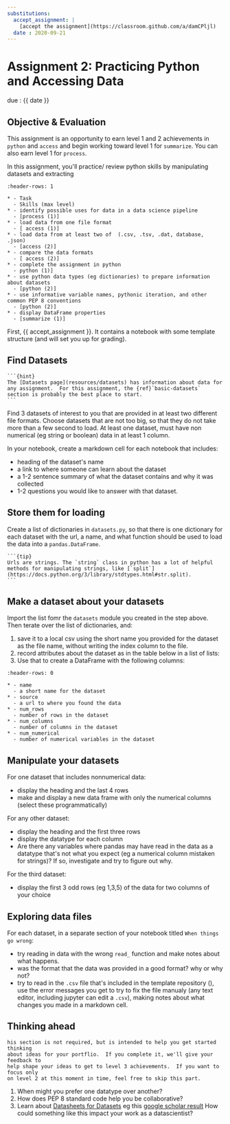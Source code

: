 ```yaml
---
substitutions:
  accept_assignment: |
    [accept the assignment](https://classroom.github.com/a/damCPljl)
  date : 2020-09-21
---
```

# Assignment 2: Practicing Python and Accessing Data


due : {{ date }}



## Objective & Evaluation

This assignment is an opportunity to earn level 1 and 2 achievements in `python` and `access` and begin working toward level 1 for `summarize`. You can also earn level 1 for `process`.

In this assignment, you'll practice/ review python skills by manipulating datasets
and extracting


```{list-table} practice python by manipulating data files, load datasets of different types
:header-rows: 1

* - Task
  - Skills (max level)
* - identify possible uses for data in a data science pipeline
  - [process (1)]
* - load data from one file format
  - [ access (1)]
* - load data from at least two of  (.csv, .tsv, .dat, database, .json)
  - [access (2)]
* - compare the data formats
  - [ access (2)]
* - complete the assignment in python
  - python (1)]
* - use python data types (eg dictionaries) to prepare information about datasets
  - [python (2)]
* - use informative variable names, pythonic iteration, and other common PEP 8 conventions
  - [python (2)]
* - display DataFrame properties
  - [summarize (1)]
```

First, {{ accept_assignment }}. It contains a notebook with some template structure (and will set you up for grading).


## Find Datasets

````{margin}
```{hint}
The [Datasets page](resources/datasets) has information about data for any assignment.  For this assignment, the {ref}`basic-datasets` section is probably the best place to start. 
```
````

Find 3 datasets of interest to you that are provided in at least two different file formats. Choose datasets that are not too big, so that they do not take more than a few second to load. At least one dataset, must have non numerical (eg string or boolean) data in at least 1 column.

In your notebook, create a markdown cell for each notebook that includes:
- heading of the dataset's name
- a link to where someone can learn about the dataset
- a 1-2 sentence summary of what the dataset contains and why it was collected
- 1-2 questions you would like to answer with that dataset.

## Store them for loading

Create a list of dictionaries in `datasets.py`, so that there is one dictionary for each dataset with the url, a name, and what function should be used to load the data into a `pandas.DataFrame`.

````{margin}
```{tip}
Urls are strings. The `string` class in python has a lot of helpful methods for manipulating strings, like [`split`](https://docs.python.org/3/library/stdtypes.html#str.split).
```
````


## Make a dataset about your datasets

Import the list fomr the `datasets` module you created in the step above.
Then terate over the list of dictionaries, and:  

1. save it to a local csv using the short name you provided for the dataset as the file name, without writing the index column to the file.
1. record attributes about the dataset as in the table below in a list of lists:
1. Use that to create a DataFrame with the following columns:

```{list-table} Meta Data Description of the DataFrame to build
:header-rows: 0

* - name
  - a short name for the dataset
* - source
  - a url to where you found the data
* - num_rows
  - number of rows in the dataset
* - num_columns
  - number of columns in the dataset
* - num_numerical
  - number of numerical variables in the dataset
```

## Manipulate your datasets

For one dataset that includes nonnumerical data:
- display the heading and the last 4 rows
- make and display a new data frame with only the numerical columns (select these programmatically)


For any other dataset:
- display the heading and the first three rows
- display the datatype for each column
- Are there any variables where pandas may have read in the data as a datatype that's not what you expect (eg a numerical column mistaken for strings)? If so, investigate and try to figure out why.

For the third dataset:
- display the first 3 odd rows (eg 1,3,5) of the data for two columns of your choice


## Exploring data files

For each dataset, in a separate section of your notebook titled `When things go wrong`:
- try reading in data with the wrong `read_` function and make notes about what happens.
- was the format that the data was provided in a good format? why or why not?
- try to read in the `.csv` file that's included in the template repository (), use the error messages you get to try to fix the file manualy (any text editor, including jupyter can edit a `.csv`), making notes about what changes you made in a markdown cell.



## Thinking ahead

```{warning}
his section is not required, but is intended to help you get started thinking
about ideas for your portflio.  If you complete it, we'll give your feedback to
help shape your ideas to get to level 3 achievements.  If you want to focus only
on level 2 at this moment in time, feel free to skip this part.
```


1. When might you prefer one datatype over another?
1. How does PEP 8 standard code help you be collaborative?
1. Learn about [Datasheets for Datasets](https://arxiv.org/pdf/1803.09010.pdf) eg this [google scholar result](https://scholar.google.com/scholar?q=datasheets+for+datasets&hl=en&as_sdt=0&as_vis=1&oi=scholart) How could something like this impact your work as a datascientist?
